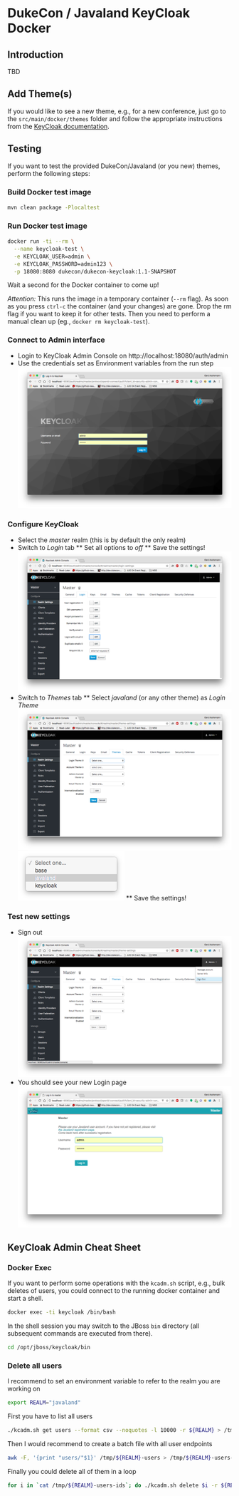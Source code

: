 # DukeCon / Javaland KeyCloak Docker

## Introduction

TBD

## Add Theme(s)

If you would like to see a new theme, e.g., for a new conference, just go to the 
`src/main/docker/themes` folder and follow the appropriate instructions from the
[KeyCloak documentation](https://keycloak.gitbooks.io/documentation/server_development/topics/themes.html).

## Testing

If you want to test the provided DukeCon/Javaland (or you new) themes, perform the following steps:

### Build Docker test image

```bash
mvn clean package -Plocaltest
```

### Run Docker test image

```bash
docker run -ti --rm \
  --name keycloak-test \
  -e KEYCLOAK_USER=admin \
  -e KEYCLOAK_PASSWORD=admin123 \
  -p 18080:8080 dukecon/dukecon-keycloak:1.1-SNAPSHOT
```

Wait a second for the Docker container to come up!

*Attention:* This runs the image in a temporary container (`--rm` flag). As soon as you 
press `ctrl-c` the container (and your changes) are gone. Drop the rm flag if you want to
keep it for other tests. Then you need to perform a manual clean up (eg., `docker rm keycloak-test`).

### Connect to Admin interface

* Login to KeyCloak Admin Console on http://localhost:18080/auth/admin
* Use the credentials set as Environment variables from the run step
![KeyCloak Login Std Theme](images/keycloak-login-stdtheme.png)

### Configure KeyCloak

* Select the _master_ realm (this is by default the only realm)
* Switch to _Login_ tab 
** Set all options to _off_
** Save the settings!
![Configure Login](images/keycloak-admin-configure-login.png)
* Switch to _Themes_ tab
** Select _javaland_ (or any other theme) as _Login Theme_
![Configure Themes](images/keycloak-admin-configure-themes.png)
![Select Theme](images/keycloak-admin-choose-theme.png)
** Save the settings!

### Test new settings

* Sign out
![Logout](images/keycloak-signout.png)
* You should see your new Login page
![KeyCloak Login JavaLand Theme](images/keycloak-login-javaland.png)

## KeyCloak Admin Cheat Sheet

### Docker Exec

If you want to perform some operations with the `kcadm.sh` script, e.g., bulk deletes of users,
you could connect to the running docker container and start a shell. 

```bash
docker exec -ti keycloak /bin/bash
```

In the shell session you may switch to the JBoss `bin` directory (all subsequent commands are
executed from there).

```bash
cd /opt/jboss/keycloak/bin
```

### Delete all users

I recommend to set an environment variable to refer to the realm you are working on

```bash
export REALM="javaland"
```

First you have to list all users

```bash
./kcadm.sh get users --format csv --noquotes -l 10000 -r ${REALM} > /tmp/${REALM}-users
```

Then I would recommend to create a batch file with all user endpoints

```bash
awk -F, '{print "users/"$1}' /tmp/${REALM}-users > /tmp/${REALM}-users-ids 
```

Finally you could delete all of them in a loop

```bash
for i in `cat /tmp/${REALM}-users-ids`; do ./kcadm.sh delete $i -r ${REALM}; echo $i; done
```

